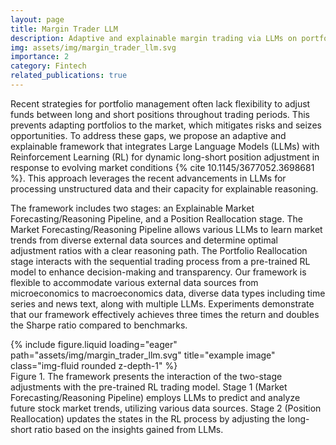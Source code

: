 ```yaml
---
layout: page
title: Margin Trader LLM
description: Adaptive and explainable margin trading via LLMs on portfolio management
img: assets/img/margin_trader_llm.svg
importance: 2
category: Fintech
related_publications: true
---
```


Recent strategies for portfolio management often lack flexibility to adjust funds between long and short positions throughout trading periods. This prevents adapting portfolios to the market, which mitigates risks and seizes opportunities. To address these gaps, we propose an adaptive and explainable framework that integrates Large Language Models (LLMs) with Reinforcement Learning (RL) for dynamic long-short position adjustment in response to evolving market conditions {% cite 10.1145/3677052.3698681 %}. This approach leverages the recent advancements in LLMs for processing unstructured data and their capacity for explainable reasoning. 

The framework includes two stages: an Explainable Market Forecasting/Reasoning Pipeline, and a Position Reallocation stage. The Market Forecasting/Reasoning Pipeline allows various LLMs to learn market trends from diverse external data sources and determine optimal adjustment ratios with a clear reasoning path. The Portfolio Reallocation stage interacts with the sequential trading process from a pre-trained RL model to enhance decision-making and transparency. Our framework is flexible to accommodate various external data sources from microeconomics to macroeconomics data, diverse data types including time series and news text, along with multiple LLMs. Experiments demonstrate that our framework effectively achieves three times the return and doubles the Sharpe ratio compared to benchmarks.

<div class="row">
    <div class="col-sm mt-3 mt-md-0">
        {% include figure.liquid loading="eager" path="assets/img/margin_trader_llm.svg" title="example image" class="img-fluid rounded z-depth-1" %}
    </div>
</div>
<div class="caption">
    Figure 1. The framework presents the interaction of the two-stage adjustments with the pre-trained RL trading model. Stage 1 (Market Forecasting/Reasoning Pipeline) employs LLMs to predict and analyze future stock market trends, utilizing various data sources. Stage 2 (Position Reallocation) updates the states in the RL process by adjusting the long-short ratio based on the insights gained from LLMs.
</div>